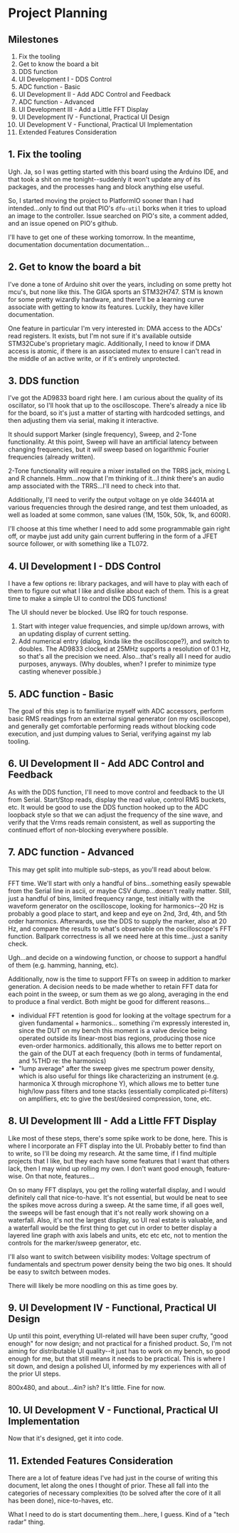 # Project Planning

## Milestones

1. Fix the tooling
2. Get to know the board a bit
3. DDS function
4. UI Development I - DDS Control
5. ADC function - Basic
6. UI Development II - Add ADC Control and Feedback
7. ADC function - Advanced
8. UI Development III - Add a Little FFT Display
9. UI Development IV - Functional, Practical UI Design
10. UI Development V - Functional, Practical UI Implementation
11. Extended Features Consideration

## 1. Fix the tooling

Ugh. Ja, so I was getting started with this board using the Arduino IDE, and that took a shit on me 
tonight--suddenly it won't update any of its packages, and the processes hang and block anything else useful.

So, I started moving the project to PlatformIO sooner than I had intended...only to find out that PIO's `dfu-util` 
borks when it tries to upload an image to the controller. Issue searched on PIO's site, a comment added, and an 
issue opened on PIO's github.

I'll have to get one of these working tomorrow. In the meantime, documentation documentation documentation...

## 2. Get to know the board a bit

I've done a tone of Arduino shit over the years, including on some pretty hot mcu's, but none like this. The GIGA 
sports an STM32H747. STM is known for some pretty wizardly hardware, and there'll be a learning curve associate with 
getting to know its features. Luckily, they have killer documentation.

One feature in particular I'm very interested in: DMA access to the ADCs' read registers. It exists, but I'm not 
sure if it's available outside STM32Cube's proprietary magic. Additionally, I need to know if DMA access is atomic, 
if there is an associated mutex to ensure I can't read in the middle of an active write, or if it's entirely 
unprotected.

## 3. DDS function

I've got the AD9833 board right here. I am curious about the quality of its oscillator, so I'll hook that up to the 
oscilloscope. There's already a nice lib for the board, so it's just a matter of starting with hardcoded settings, 
and then adjusting them via serial, making it interactive.

It should support Marker (single frequency), Sweep, and 2-Tone functionality. At this point, Sweep will have an 
artificial latency between changing frequencies, but it _will_ sweep based on logarithmic Fourier frequencies 
(already written).

2-Tone functionality will require a mixer installed on the TRRS jack, mixing L and R channels. Hmm...now that I'm 
thinking of it...I _think_ there's an audio amp associated with the TRRS...I'll need to check into that.

Additionally, I'll need to verify the output voltage on ye olde 34401A at various frequencies through the desired 
range, and test them unloaded, as well as loaded at some common, sane values (1M, 150k, 50k, 1k, and 600R).

I'll choose at this time whether I need to add some programmable gain right off, or maybe just add unity gain 
current buffering in the form of a JFET source follower, or with something like a TL072.

## 4. UI Development I - DDS Control

I have a few options re: library packages, and will have to play with each of them to figure out what I like and 
dislike about each of them. This is a great time to make a simple UI to control the DDS functions!

The UI should never be blocked. Use IRQ for touch response.

1. Start with integer value frequencies, and simple up/down arrows, with an updating display of current setting.
2. Add numerical entry (dialog, kinda like the oscilloscope?), and switch to doubles. The AD9833 clocked at 25MHz 
   supports a resolution of 0.1 Hz, so that's all the precision we need. Also...that's really all I need for audio 
   purposes, anyways. (Why doubles, when? I prefer to minimize type casting whenever possible.)

## 5. ADC function - Basic

The goal of this step is to familiarize myself with ADC accessors, perform basic RMS readings from an external 
signal generator (on my oscilloscope), and generally get comfortable performing reads without blocking code 
execution, and just dumping values to Serial, verifying against my lab tooling.

## 6. UI Development II - Add ADC Control and Feedback

As with the DDS function, I'll need to move control and feedback to the UI from Serial. Start/Stop reads, display 
the read value, control RMS buckets, etc. It would be good to use the DDS function hooked up to the ADC loopback 
style so that we can adjust the frequency of the sine wave, and verify that the Vrms reads remain consistent, as 
well as supporting the continued effort of non-blocking everywhere possible.

## 7. ADC function - Advanced

This may get split into multiple sub-steps, as you'll read about below.

FFT time. We'll start with only a handful of bins...something easily spewable from the Serial line in ascii, or 
maybe CSV dump...doesn't really matter. Still, just a handful of bins, limited frequency range, test initially with 
the waveform generator on the oscilloscope, looking for harmonics--20 Hz is probably a good place to start, and keep 
and eye on 2nd, 3rd, 4th, and 5th order harmonics. Afterwards, use the DDS to supply the marker, also at 20 Hz, and 
compare the results to what's observable on the oscilloscope's FFT function. Ballpark correctness is all we need 
here at this time...just a sanity check.

Ugh...and decide on a windowing function, or choose to support a handful of them (e.g. hamming, hanning, etc).

Additionally, now is the time to support FFTs on sweep in addition to marker generation. A decision needs to be made 
whether to retain FFT data for each point in the sweep, or sum them as we go along, averaging in the end to produce 
a final verdict. Both might be good for different reasons...

- individual FFT retention is good for looking at the voltage spectrum for a given fundamental + harmonics...
  something i'm expressly interested in, since the DUT on my bench this moment is a valve device being operated 
  outside its linear-most bias regions, producing those nice even-order harmonics. additionally, this allows me to 
  better report on the gain of the DUT at each frequency (both in terms of fundamental, and %THD re: the harmonics)
- "lump average" after the sweep gives me spectrum power density, which is also useful for things like 
  characterizing an instrument (e.g. harmonica X through microphone Y), which allows me to better tune high/low pass 
  filters and tone stacks (essentially complicated pi-filters) on amplifiers, etc to give the best/desired compression, 
  tone, etc.

## 8. UI Development III - Add a Little FFT Display

Like most of these steps, there's some spike work to be done, here. This is where I incorporate an FFT display into 
the UI. Probably better to find than to write, so I'll be doing my research. At the same time, if I find multiple 
projects that I like, but they each have some features that I want that others lack, then I may wind up rolling my 
own. I don't want good enough, feature-wise. On that note, features...

On so many FFT displays, you get the rolling waterfall display, and I would definitely call that nice-to-have. It's 
not essential, but would be neat to see the spikes move across during a sweep. At the same time, if all goes well, 
the sweeps will be fast enough that it's not really work showing on a waterfall. Also, it's not the largest display, 
so UI real estate is valuable, and a waterfall would be the first thing to get cut in order to better display a 
layered line graph with axis labels and units, etc etc etc, not to mention the controls for the marker/sweep 
generator, etc.

I'll also want to switch between visibility modes: Voltage spectrum of fundamentals and spectrum power density being 
the two big ones. It should be easy to switch between modes.

There will likely be more noodling on this as time goes by.

## 9. UI Development IV - Functional, Practical UI Design

Up until this point, everything UI-related will have been super crufty, "good enough" for now design; and not 
practical for a finished product. So, I'm not aiming for distributable UI quality--it just has to work on my bench, 
so good enough for me, but that still means it needs to be practical. This is where I sit down, and design a 
polished UI, informed by my experiences with all of the prior UI steps.

800x480, and about...4in? ish? It's little. Fine for now.

## 10. UI Development V - Functional, Practical UI Implementation

Now that it's designed, get it into code.

## 11. Extended Features Consideration

There are a lot of feature ideas I've had just in the course of writing this document, let along the ones I thought 
of prior. These all fall into the categories of necessary complexities (to be solved after the core of it all has 
been done), nice-to-haves, etc.

What I need to do is start documenting them...here, I guess. Kind of a "tech radar" thing.
